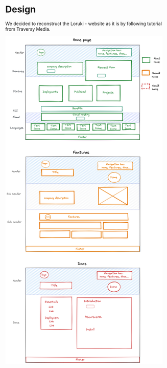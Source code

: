 # Design

We decided to reconstruct the Loruki - website as it is by following tutorial
from Traversy Media.

![alt](/public/wireframe.png)
